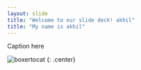 ```yaml
---
layout: slide
title: "Welcome to our slide deck! akhil"
title: "My name is akhil"
---
```


Caption here

![boxertocat](https://octodex.github.com/images/boxertocat_octodex.jpg)
{: .center}
